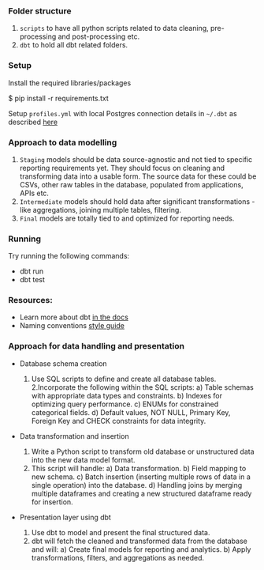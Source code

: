 ### Folder structure

1. `scripts` to have all python scripts related to data cleaning, pre-processing and post-processing etc.
2. `dbt` to hold all dbt related folders.


### Setup

Install the required libraries/packages

$ pip install -r requirements.txt

Setup `profiles.yml` with local Postgres connection details in `~/.dbt` as described [here](https://docs.getdbt.com/docs/core/connect-data-platform/profiles.yml)


### Approach to data modelling

1. `Staging` models should be data source-agnostic and not tied to specific reporting requirements yet. They should focus on cleaning and transforming data into a usable form. The source data for these could be CSVs, other raw tables in the database, populated from applications, APIs etc.
2. `Intermediate` models should hold data after significant transformations - like aggregations, joining multiple tables, filtering.
3. `Final` models are totally tied to and optimized for reporting needs.


### Running

Try running the following commands:
- dbt run
- dbt test


### Resources:
- Learn more about dbt [in the docs](https://docs.getdbt.com/docs/introduction)
- Naming conventions [style guide](https://docs.getdbt.com/best-practices/how-we-style/1-how-we-style-our-dbt-models)



### Approach for data handling and presentation

- Database schema creation
  1. Use SQL scripts to define and create all database tables.
  2.Incorporate the following within the SQL scripts:
    a) Table schemas with appropriate data types and constraints.
    b) Indexes for optimizing query performance.
    c) ENUMs for constrained categorical fields.
    d) Default values, NOT NULL, Primary Key, Foreign Key and CHECK constraints for data integrity.

- Data transformation and insertion
  1. Write a Python script to transform old database or unstructured data into the new data model format.
  2. This script will handle:
    a) Data transformation.
    b) Field mapping to new schema.
    c) Batch insertion (inserting multiple rows of data in a single operation) into the database.
    d) Handling joins by merging multiple dataframes and creating a new structured dataframe ready for insertion.
    
- Presentation layer using dbt
  1. Use dbt to model and present the final structured data.
  2. dbt will fetch the cleaned and transformed data from the database and will:
    a) Create final models for reporting and analytics.
    b) Apply transformations, filters, and aggregations as needed.    
